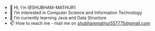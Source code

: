 - 👋 Hi, I’m @SHUBHAM-MATHUR1
- 👀 I’m interested in Computer Science and Information Technology 
- 🌱 I’m currently learning Java and Data Structure
- 📫 How to reach me - mail me on shubhammathur557775@gmail.com

<!---
SHUBHAM-MATHUR1/SHUBHAM-MATHUR1 is a ✨ special ✨ repository because its `README.md` (this file) appears on your GitHub profile.
You can click the Preview link to take a look at your changes.
--->
